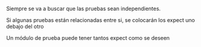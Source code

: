 Siempre se va a buscar que las pruebas sean independientes. 

Si algunas pruebas están relacionadas entre si, se colocarán los expect uno debajo del otro

Un módulo de prueba puede tener tantos expect como se deseen  